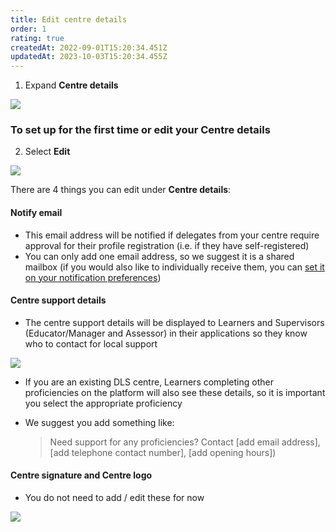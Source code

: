 ```yaml
---
title: Edit centre details
order: 1
rating: true
createdAt: 2022-09-01T15:20:34.451Z
updatedAt: 2023-10-03T15:20:34.455Z
---
```

1. Expand **Centre details**

![](/img/ccm-ca_centre-configuration_centre-details.png)

### To set up for the first time or edit your Centre details

2. Select **Edit** 

![](/img/ccm-ca_centre-configuration_centre-details_edit.png)

There are 4 things you can edit under **Centre details**:

#### Notify email

* This email address will be notified if delegates from your centre require approval for their profile registration (i.e. if they have self-registered) 
* You can only add one email address, so we suggest it is a shared mailbox (if you would also like to individually receive them, you can [set it on your notification preferences](/centremanager/user-guide/01-registration/managing-your-account/updating-notification-preferences))

#### Centre support details

* The centre support details will be displayed to Learners and Supervisors (Educator/Manager and Assessor) in their applications so they know who to contact for local support 

![](/img/ccm-ca_centre-configuration_centre-support-details.png)

* If you are an existing DLS centre, Learners completing other proficiencies on the platform will also see these details, so it is important you select the appropriate proficiency 
* We suggest you add something like: 

  >  Need support for any proficiencies? Contact \[add email address], \[add telephone contact number], \[add opening hours])

#### Centre signature and Centre logo

* You do not need to add / edit these for now

![](/img/ccm-ca_centre-configuration_centre-details_edit-centre-details.png)